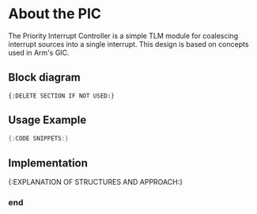 About the PIC
=============

The Priority Interrupt Controller is a simple TLM module for
coalescing interrupt sources into a single interrupt. This
design is based on concepts used in Arm's GIC.

Block diagram
-------------
```
{:DELETE SECTION IF NOT USED:}
```

Usage Example
-------------

```cpp
{:CODE SNIPPETS:}
```

Implementation
--------------

{:EXPLANATION OF STRUCTURES AND APPROACH:}

### end
